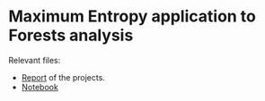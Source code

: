 # Maximum Entropy application to Forests analysis

Relevant files:
* [Report](https://github.com/mango915/Forests/blob/master/Forest_report.pdf) of the projects.
* [Notebook](https://github.com/mango915/Forests/blob/master/Forest.ipynb)
